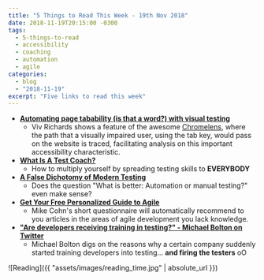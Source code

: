 ```yaml
---
title: "5 Things to Read This Week - 19th Nov 2018"
date: 2018-11-19T20:15:00 -0300
tags:
  - 5-things-to-read
  - accessibility
  - coaching
  - automation
  - agile
categories:
  - blog
  - "2018-11-19"
excerpt: "Five links to read this week"
---
```



- **[Automating page tabability (is that a word?) with visual testing](http://vivrichards.co.uk/testing/automating-page-tab-flows-using-visual-testing-and-javascript)**
  - Viv Richards shows a feature of the awesome [Chromelens](http://chromelens.xyz), where the path that a visually impaired user, using the tab key, would pass on the website is traced, facilitating analysis on this important accessibility characteristic.
- **[What Is A Test Coach?](https://thoughtsontest.wordpress.com/2018/11/09/what-is-a-test-coach/)**
  - How to multiply yourself by spreading testing skills to **EVERYBODY**
- **[A False Dichotomy of Modern Testing](http://testerstories.com/2018/11/a-false-dichotomy-of-modern-testing/)**
  - Does the question "What is better: Automation or manual testing?" even make sense?
- **[Get Your Free Personalized Guide to Agile](https://www.mountaingoatsoftware.com/blog/get-your-free-personalized-guide-to-agile#When:17:00:00Z)**
  - Mike Cohn's short questionnaire will automatically recommend to you articles in the areas of agile development you lack knowledge.
- **["Are developers receiving training in testing?" - Michael Bolton on Twitter](https://twitter.com/michaelbolton/status/1062979723079401473)**
  - Michael Bolton digs on the reasons why a certain company suddenly started training developers into testing... **and firing the testers** oO

![Reading]({{ "assets/images/reading_time.jpg" | absolute_url }})
